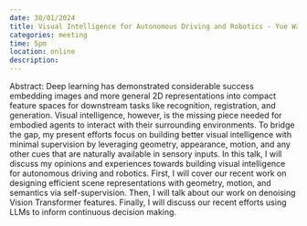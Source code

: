 ```yaml
---
date: 30/01/2024
title: Visual Intelligence for Autonomous Driving and Robotics - Yue Wang (University of Southern California & Nvidia)
categories: meeting
time: 5pm
location: online
description:
---
```

Abstract: Deep learning has demonstrated considerable success embedding images and more general 2D representations into compact feature spaces for downstream tasks like recognition, registration, and generation. Visual intelligence, however, is the missing piece needed for embodied agents to interact with their surrounding environments. To bridge the gap, my present efforts focus on building better visual intelligence with minimal supervision by leveraging geometry, appearance, motion, and any other cues that are naturally available in sensory inputs. In this talk, I will discuss my opinions and experiences towards building visual intelligence for autonomous driving and robotics. First, I will cover our recent work on designing efficient scene representations with geometry, motion, and semantics via self-supervision. Then, I will talk about our work on denoising Vision Transformer features. Finally, I will discuss our recent efforts using LLMs to inform continuous decision making. 